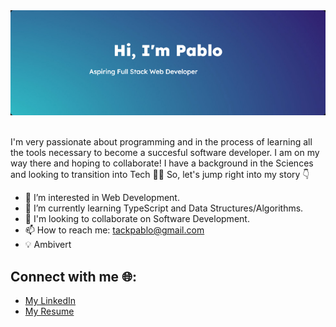 <div id="header" align="center">
  <img src="https://github.com/tackpablo/tackpablo/blob/main/assets/header.png" />
</div>

<div id="header" align="center">
  <img src="https://komarev.com/ghpvc/?username=tackpablo&style=flat-square&color=blue" alt=""/>
</div>


I'm very passionate about programming and in the process of learning all the tools necessary to become a succesful software developer. I am on my way there and hoping to collaborate! I have a background in the Sciences and looking to transition into Tech :raised_hands::raised_hands: So, let's jump right into my story 👇

- 👀 I’m interested in Web Development.
- 🌱 I’m currently learning TypeScript and Data Structures/Algorithms.
- 👭 I'm looking to collaborate on Software Development.
- 📫 How to reach me: tackpablo@gmail.com
- :bulb: Ambivert

## Connect with me :globe_with_meridians::

- <a href="https://www.linkedin.com/in/pablotack/">
    My LinkedIn
  </a>
- <a href="https://resume.creddle.io/resume/ax7ezvyocao">
    My Resume
  </a>

